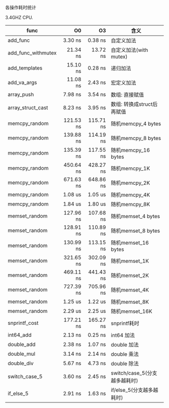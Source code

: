 各操作耗时统计

3.4GHZ CPU.

func                  |    O0    |    O3    |    含义      |
----------------------|---------:|---------:|--------------|
add_func              |   3.30 ns|   0.38 ns| 自定义加法 
add_func_withmutex    |  21.34 ns|  13.72 ns| 自定义加法(with mutex) 
add_templates         |  15.10 ns|   0.28 ns| 递归加法 
add_va_args           |  11.08 ns|   2.43 ns| 宏定义加法 
array_push            |   7.98 ns|   3.54 ns| 数组: 直接赋值 
array_struct_cast     |   8.23 ns|   3.95 ns| 数组: 转换成struct后再赋值 
memcpy_random         | 121.53 ns| 115.71 ns| 随机memcpy_4 bytes 
memcpy_random         | 139.88 ns| 114.19 ns| 随机memcpy_8 bytes 
memcpy_random         | 135.39 ns| 117.55 ns| 随机memcpy_16 bytes 
memcpy_random         | 450.64 ns| 428.27 ns| 随机memcpy_1K 
memcpy_random         | 671.63 ns| 648.86 ns| 随机memcpy_2K 
memcpy_random         |   1.08 us|   1.05 us| 随机memcpy_4K 
memcpy_random         |   1.84 us|   1.80 us| 随机memcpy_8K 
memset_random         | 127.96 ns| 107.68 ns| 随机memset_4 bytes 
memset_random         | 128.91 ns| 110.89 ns| 随机memset_8 bytes 
memset_random         | 130.99 ns| 113.15 ns| 随机memset_16 bytes 
memset_random         | 321.65 ns| 302.09 ns| 随机memset_1K 
memset_random         | 469.11 ns| 441.43 ns| 随机memset_2K 
memset_random         | 727.39 ns| 705.96 ns| 随机memset_4K 
memset_random         |   1.25 us|   1.22 us| 随机memset_8K 
memset_random         |   2.29 us|   2.25 us| 随机memset_16K 
snprintf_cost         | 177.21 ns| 165.27 ns| snprintf耗时 
int64_add             |   2.13 ns|   0.25 ns| int64  加法 
double_add            |   2.38 ns|   1.07 ns| double 加法 
double_mul            |   3.14 ns|   2.14 ns| double 乘法 
double_div            |   5.67 ns|   4.73 ns| double 除法 
switch_case_5         |   3.60 ns|   2.45 ns| switch/case_5(分支越多越耗时) 
if_else_5             |   2.91 ns|   1.63 ns| if/else_5(分支越多越耗时)

